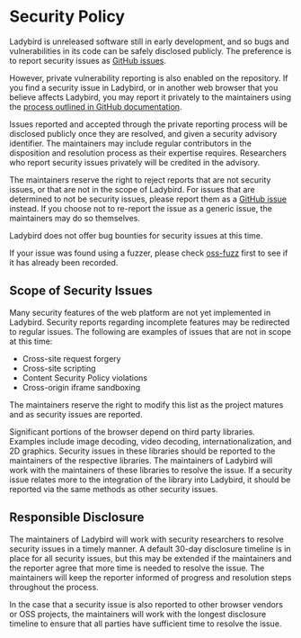 # Security Policy

Ladybird is unreleased software still in early development, and so bugs and vulnerabilities in its code can be safely
disclosed publicly. The preference is to report security issues as [GitHub issues](https://github.com/LadybirdBrowser/ladybird/issues/new).

However, private vulnerability reporting is also enabled on the repository. If you find a security issue in Ladybird,
or in another web browser that you believe affects Ladybird, you may report it privately to the maintainers
using the [process outlined in GitHub documentation](https://docs.github.com/en/code-security/security-advisories/working-with-repository-security-advisories/creating-a-repository-security-advisory).

Issues reported and accepted through the private reporting process will be disclosed publicly once they are resolved,
and given a security advisory identifier. The maintainers may include regular contributors in the disposition and resolution
process as their expertise requires. Researchers who report security issues privately will be credited in the advisory.

The maintainers reserve the right to reject reports that are not security issues, or that are not in the scope of Ladybird.
For issues that are determined to not be security issues, please report them as a [GitHub issue](https://github.com/LadybirdBrowser/ladybird/issues/new)
instead. If you choose not to re-report the issue as a generic issue, the maintainers may do so themselves.

Ladybird does not offer bug bounties for security issues at this time.

If your issue was found using a fuzzer, please check [oss-fuzz](https://bugs.chromium.org/p/oss-fuzz/issues/list?q=label:Proj-serenity) first to see if it has already been recorded.

## Scope of Security Issues

Many security features of the web platform are not yet implemented in Ladybird. Security reports regarding
incomplete features may be redirected to regular issues. The following are examples of issues that are not in scope
at this time:

- Cross-site request forgery
- Cross-site scripting
- Content Security Policy violations
- Cross-origin iframe sandboxing

The maintainers reserve the right to modify this list as the project matures and as security issues are reported.

Significant portions of the browser depend on third party libraries. Examples include image decoding, video decoding,
internationalization, and 2D graphics. Security issues in these libraries should be reported to the maintainers of the
respective libraries. The maintainers of Ladybird will work with the maintainers of these libraries to resolve the issue.
If a security issue relates more to the integration of the library into Ladybird, it should be reported via the same
methods as other security issues.

## Responsible Disclosure

The maintainers of Ladybird will work with security researchers to resolve security issues in a timely manner. A default
30-day disclosure timeline is in place for all security issues, but this may be extended if the maintainers and the reporter
agree that more time is needed to resolve the issue. The maintainers will keep the reporter informed of progress and
resolution steps throughout the process.

In the case that a security issue is also reported to other browser vendors or OSS projects, the maintainers will work
with the longest disclosure timeline to ensure that all parties have sufficient time to resolve the issue.
